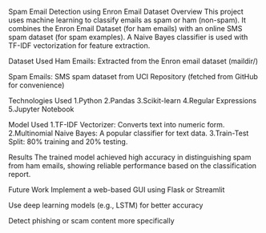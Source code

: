 Spam Email Detection using Enron Email Dataset
Overview
This project uses machine learning to classify emails as spam or ham (non-spam). It combines the Enron Email Dataset (for ham emails) with an online SMS spam dataset (for spam examples). 
A Naive Bayes classifier is used with TF-IDF vectorization for feature extraction.

Dataset Used
Ham Emails: Extracted from the Enron email dataset (maildir/)

Spam Emails: SMS spam dataset from UCI Repository
(fetched from GitHub for convenience)

Technologies Used
1.Python
2.Pandas
3.Scikit-learn
4.Regular Expressions
5.Jupyter Notebook

Model Used
1.TF-IDF Vectorizer: Converts text into numeric form.
2.Multinomial Naive Bayes: A popular classifier for text data.
3.Train-Test Split: 80% training and 20% testing.

Results
The trained model achieved high accuracy in distinguishing spam from ham emails, showing reliable performance based on the classification report.

Future Work
Implement a web-based GUI using Flask or Streamlit

Use deep learning models (e.g., LSTM) for better accuracy

Detect phishing or scam content more specifically

